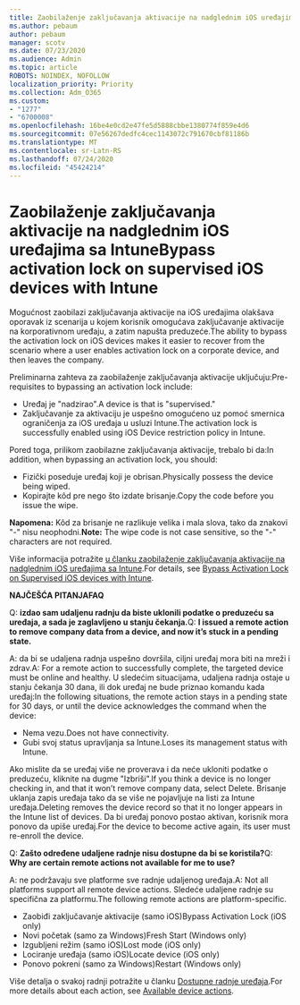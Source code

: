 ```yaml
---
title: Zaobilaženje zaključavanja aktivacije na nadglednim iOS uređajima sa Intune
ms.author: pebaum
author: pebaum
manager: scotv
ms.date: 07/23/2020
ms.audience: Admin
ms.topic: article
ROBOTS: NOINDEX, NOFOLLOW
localization_priority: Priority
ms.collection: Adm_O365
ms.custom:
- "1277"
- "6700008"
ms.openlocfilehash: 16be4e0cd2e47fe5d5888cbbe1380774f859e4d6
ms.sourcegitcommit: 07e56267dedfc4cec1143072c791670cbf81186b
ms.translationtype: MT
ms.contentlocale: sr-Latn-RS
ms.lasthandoff: 07/24/2020
ms.locfileid: "45424214"
---
```

# <a name="bypass-activation-lock-on-supervised-ios-devices-with-intune"></a><span data-ttu-id="e1ee3-102">Zaobilaženje zaključavanja aktivacije na nadglednim iOS uređajima sa Intune</span><span class="sxs-lookup"><span data-stu-id="e1ee3-102">Bypass activation lock on supervised iOS devices with Intune</span></span>

<span data-ttu-id="e1ee3-103">Mogućnost zaobilazi zaključavanja aktivacije na iOS uređajima olakšava oporavak iz scenarija u kojem korisnik omogućava zaključavanje aktivacije na korporativnom uređaju, a zatim napušta preduzeće.</span><span class="sxs-lookup"><span data-stu-id="e1ee3-103">The ability to bypass the activation lock on iOS devices makes it easier to recover from the scenario where a user enables activation lock on a corporate device, and then leaves the company.</span></span>

<span data-ttu-id="e1ee3-104">Preliminarna zahteva za zaobilaženje zaključavanja aktivacije uključuju:</span><span class="sxs-lookup"><span data-stu-id="e1ee3-104">Pre-requisites to bypassing an activation lock include:</span></span>

- <span data-ttu-id="e1ee3-105">Uređaj je "nadzirao".</span><span class="sxs-lookup"><span data-stu-id="e1ee3-105">A device is that is "supervised."</span></span>
- <span data-ttu-id="e1ee3-106">Zaključavanje za aktivaciju je uspešno omogućeno uz pomoć smernica ograničenja za iOS uređaja u usluzi Intune.</span><span class="sxs-lookup"><span data-stu-id="e1ee3-106">The activation lock is successfully enabled using iOS Device restriction policy in Intune.</span></span>

<span data-ttu-id="e1ee3-107">Pored toga, prilikom zaobilazne zaključavanja aktivacije, trebalo bi da:</span><span class="sxs-lookup"><span data-stu-id="e1ee3-107">In addition, when bypassing an activation lock, you should:</span></span>

- <span data-ttu-id="e1ee3-108">Fizički poseduje uređaj koji je obrisan.</span><span class="sxs-lookup"><span data-stu-id="e1ee3-108">Physically possess the device being wiped.</span></span>
- <span data-ttu-id="e1ee3-109">Kopirajte kôd pre nego što izdate brisanje.</span><span class="sxs-lookup"><span data-stu-id="e1ee3-109">Copy the code before you issue the wipe.</span></span>

<span data-ttu-id="e1ee3-110">**Napomena:** Kôd za brisanje ne razlikuje velika i mala slova, tako da znakovi "-" nisu neophodni.</span><span class="sxs-lookup"><span data-stu-id="e1ee3-110">**Note:** The wipe code is not case sensitive, so the "-" characters are not required.</span></span>

<span data-ttu-id="e1ee3-111">Više informacija potražite [u članku zaobilaženje zaključavanja aktivacije na nadglednim iOS uređajima sa Intune](https://docs.microsoft.com/intune/device-activation-lock-bypass).</span><span class="sxs-lookup"><span data-stu-id="e1ee3-111">For details, see [Bypass Activation Lock on Supervised iOS devices with Intune](https://docs.microsoft.com/intune/device-activation-lock-bypass).</span></span>

<span data-ttu-id="e1ee3-112">**NAJČEŠĆA PITANJA**</span><span class="sxs-lookup"><span data-stu-id="e1ee3-112">**FAQ**</span></span>

<span data-ttu-id="e1ee3-113">Q: **izdao sam udaljenu radnju da biste uklonili podatke o preduzeću sa uređaja, a sada je zaglavljeno u stanju čekanja.**</span><span class="sxs-lookup"><span data-stu-id="e1ee3-113">Q: **I issued a remote action to remove company data from a device, and now it’s stuck in a pending state.**</span></span>

<span data-ttu-id="e1ee3-114">A: da bi se udaljena radnja uspešno dovršila, ciljni uređaj mora biti na mreži i zdrav.</span><span class="sxs-lookup"><span data-stu-id="e1ee3-114">A: For a remote action to successfully complete, the targeted device must be online and healthy.</span></span> <span data-ttu-id="e1ee3-115">U sledećim situacijama, udaljena radnja ostaje u stanju čekanja 30 dana, ili dok uređaj ne bude priznao komandu kada uređaj:</span><span class="sxs-lookup"><span data-stu-id="e1ee3-115">In the following situations, the remote action stays in a pending state for 30 days, or until the device acknowledges the command when the device:</span></span>

- <span data-ttu-id="e1ee3-116">Nema vezu.</span><span class="sxs-lookup"><span data-stu-id="e1ee3-116">Does not have connectivity.</span></span>
- <span data-ttu-id="e1ee3-117">Gubi svoj status upravljanja sa Intune.</span><span class="sxs-lookup"><span data-stu-id="e1ee3-117">Loses its management status with Intune.</span></span>

<span data-ttu-id="e1ee3-118">Ako mislite da se uređaj više ne proverava i da neće ukloniti podatke o preduzeću, kliknite na dugme "Izbriši".</span><span class="sxs-lookup"><span data-stu-id="e1ee3-118">If you think a device is no longer checking in, and that it won’t remove company data, select Delete.</span></span> <span data-ttu-id="e1ee3-119">Brisanje uklanja zapis uređaja tako da se više ne pojavljuje na listi za Intune uređaja.</span><span class="sxs-lookup"><span data-stu-id="e1ee3-119">Deleting removes the device record so that it no longer appears in the Intune list of devices.</span></span> <span data-ttu-id="e1ee3-120">Da bi uređaj ponovo postao aktivan, korisnik mora ponovo da upiše uređaj.</span><span class="sxs-lookup"><span data-stu-id="e1ee3-120">For the device to become active again, its user must re-enroll the device.</span></span>

<span data-ttu-id="e1ee3-121">Q: **Zašto određene udaljene radnje nisu dostupne da bi se koristila?**</span><span class="sxs-lookup"><span data-stu-id="e1ee3-121">Q: **Why are certain remote actions not available for me to use?**</span></span>

<span data-ttu-id="e1ee3-122">A: ne podržavaju sve platforme sve radnje udaljenog uređaja.</span><span class="sxs-lookup"><span data-stu-id="e1ee3-122">A: Not all platforms support all remote device actions.</span></span> <span data-ttu-id="e1ee3-123">Sledeće udaljene radnje su specifična za platformu.</span><span class="sxs-lookup"><span data-stu-id="e1ee3-123">The following remote actions are platform-specific.</span></span>

- <span data-ttu-id="e1ee3-124">Zaobiđi zaključavanje aktivacije (samo iOS)</span><span class="sxs-lookup"><span data-stu-id="e1ee3-124">Bypass Activation Lock (iOS only)</span></span>
- <span data-ttu-id="e1ee3-125">Novi početak (samo za Windows)</span><span class="sxs-lookup"><span data-stu-id="e1ee3-125">Fresh Start (Windows only)</span></span>
- <span data-ttu-id="e1ee3-126">Izgubljeni režim (samo iOS)</span><span class="sxs-lookup"><span data-stu-id="e1ee3-126">Lost mode (iOS only)</span></span>
- <span data-ttu-id="e1ee3-127">Lociranje uređaja (samo iOS)</span><span class="sxs-lookup"><span data-stu-id="e1ee3-127">Locate device (iOS only)</span></span>
- <span data-ttu-id="e1ee3-128">Ponovo pokreni (samo za Windows)</span><span class="sxs-lookup"><span data-stu-id="e1ee3-128">Restart (Windows only)</span></span>

<span data-ttu-id="e1ee3-129">Više detalja o svakoj radnji potražite u članku [Dostupne radnje uređaja](https://docs.microsoft.com/intune/device-management#available-device-actions).</span><span class="sxs-lookup"><span data-stu-id="e1ee3-129">For more details about each action, see [Available device actions](https://docs.microsoft.com/intune/device-management#available-device-actions).</span></span>